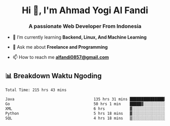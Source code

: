 <h1 align="center">Hi 👋, I'm Ahmad Yogi Al Fandi</h1>
<h3 align="center">A passionate Web Developer From Indonesia</h3>

- 🌱 I’m currently learning **Backend, Linux, And Machine Learning**

- 💬 Ask me about **Freelance and Programming**

- 📫 How to reach me **<alfandi0857@gmail.com>**


## 📊 Breakdown Waktu Ngoding

<!--START_SECTION:waka-->

```txt
Total Time: 215 hrs 43 mins

Java                                   135 hrs 31 mins ███████████████▓░░░░░░░░░   62.63 %
Go                                     50 hrs 1 min    █████▓░░░░░░░░░░░░░░░░░░░   23.12 %
XML                                    6 hrs           ▓░░░░░░░░░░░░░░░░░░░░░░░░   02.78 %
Python                                 5 hrs 18 mins   ▓░░░░░░░░░░░░░░░░░░░░░░░░   02.45 %
SQL                                    4 hrs 18 mins   ▒░░░░░░░░░░░░░░░░░░░░░░░░   01.99 %
```

<!--END_SECTION:waka-->
